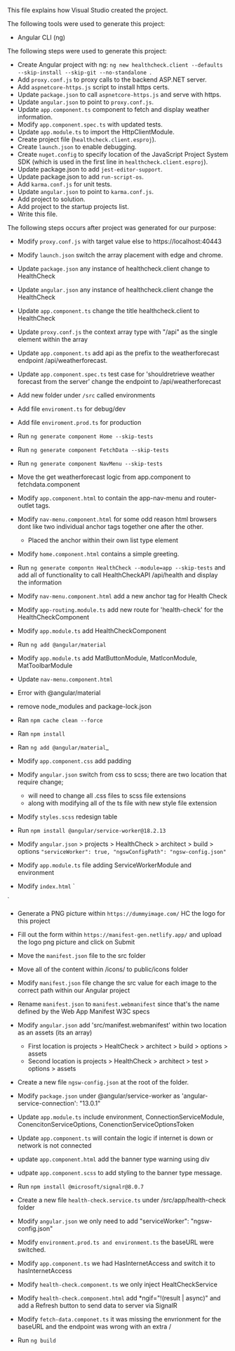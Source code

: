This file explains how Visual Studio created the project.

The following tools were used to generate this project:
- Angular CLI (ng)

The following steps were used to generate this project:
- Create Angular project with ng: `ng new healthcheck.client --defaults --skip-install --skip-git --no-standalone `.
- Add `proxy.conf.js` to proxy calls to the backend ASP.NET server.
- Add `aspnetcore-https.js` script to install https certs.
- Update `package.json` to call `aspnetcore-https.js` and serve with https.
- Update `angular.json` to point to `proxy.conf.js`.
- Update `app.component.ts` component to fetch and display weather information.
- Modify `app.component.spec.ts` with updated tests.
- Update `app.module.ts` to import the HttpClientModule.
- Create project file (`healthcheck.client.esproj`).
- Create `launch.json` to enable debugging.
- Create `nuget.config` to specify location of the JavaScript Project System SDK (which is used in the first line in `healthcheck.client.esproj`).
- Update package.json to add `jest-editor-support`.
- Update package.json to add `run-script-os`.
- Add `karma.conf.js` for unit tests.
- Update `angular.json` to point to `karma.conf.js`.
- Add project to solution.
- Add project to the startup projects list.
- Write this file.

The following steps occurs after project was generated for our purpose:
- Modify `proxy.conf.js` with target value else to https://localhost:40443
- Modify `launch.json` switch the array placement with edge and chrome. 
- Update `package.json` any instance of healthcheck.client change to HealthCheck
- Update `angular.json` any instance of healthcheck.client change the HealthCheck
- Update `app.component.ts` change the title healthcheck.client to HealthCheck

- Update `proxy.conf.js` the context array type with "/api" as the single element within the array
- Update `app.component.ts` add api as the prefix to the weatherforecast endpoint /api/weatherforecast. 
- Update `app.component.spec.ts` test case for 'shouldretrieve weather forecast from the server' change the endpoint to /api/weatherforecast 

- Add new folder under `/src` called environments
- Add file `enviroment.ts` for debug/dev 
- Add file `enviroment.prod.ts` for production

- Run `ng generate component Home --skip-tests`
- Run `ng generate component FetchData --skip-tests`
- Run `ng generate component NavMenu --skip-tests`
- Move the get weatherforecast logic from app.component to fetchdata.component
- Modify `app.component.html` to contain the app-nav-menu and router-outlet tags. 
- Modify `nav-menu.component.html` for some odd reason html browsers dont like two individual anchor tags together one after the other. 
  - Placed the anchor within their own list type element 
- Modify `home.component.html` contains a simple greeting. 

- Run `ng generate compontn HealthCheck --module=app --skip-tests` and add all of functionality to call HealthCheckAPI /api/health and display the information
- Modify `nav-menu.component.html` add a new anchor tag for Health Check
- Modify `app-routing.module.ts` add new route for 'health-check' for the HealthCheckComponent
- Modify `app.module.ts` add HealthCheckComponent

- Run `ng add @angular/material`
- Modify `app.module.ts` add MatButtonModule, MatIconModule, MatToolbarModule
- Update `nav-menu.component.html`
- Error with @angular/material 
- remove node_modules and package-lock.json
- Ran `npm cache clean --force`
- Ran `npm install`
- Ran `ng add @angular/material`_
- Modify `app.component.css` add padding 
- Modify `angular.json` switch from css to scss; there are two location that require change; 
  - will need to change all .css files to scss file extensions
  - along with modifying all of the ts file with new style file extension
- Modify `styles.scss` redesign table 
- Run `npm install @angular/service-worker@18.2.13`
- Modify `angular.json` > projects > HealthCheck > architect > build > options 
  `"serviceWorker": true,
   "ngswConfigPath": "ngsw-config.json"
   `
- Modify `app.module.ts` file adding ServiceWorkerModule and environment
- Modify `index.html` 
`
  <!-- PWA required files  -->
  <link rel="manifest" href="manifest.webmanifest"/>
  <meta name="theme-color" content="#1976d2"/>
`
-  Generate a PNG picture within `https://dummyimage.com/` HC the logo for this project
-  Fill out the form within `https://manifest-gen.netlify.app/` and upload the logo png picture and click on Submit
- Move the `manifest.json` file to the src folder 
- Move all of the content within /icons/ to public/icons folder 
- Modify `manifest.json` file change the src value for each image to the correct path within our Angular project
- Rename `manifest.json` to `manifest.webmanifest` since that's the name defined by the Web App Manifest W3C specs
- Modify `angular.json` add 'src/manifest.webmanifest' within two location as an assets (its an array)
  - First location is projects > HealtCheck > architect > build > options > assets
  - Second location is projects > HealthCheck > architect > test > options > assets
- Create a new file `ngsw-config.json` at the root of the folder. 
- Modify `package.json` under @angular/service-worker as 'angular-service-connection': "13.0.1"
- Update `app.module.ts` include environment, ConnectionServiceModule, ConencitonServiceOptions, ConenctionServiceOptionsToken
- Update `app.component.ts` will contain the logic if internet is down or network is not connected
- update `app.component.html` add the banner type warning using div
- udpate `app.component.scss` to add styling to the banner type message.

- Run `npm install @microsoft/signalr@8.0.7`
- Create a new file  `health-check.service.ts` under /src/app/health-check folder
- Modify `angular.json` we only need to add "serviceWorker": "ngsw-config.json"
- Modify `environment.prod.ts and environment.ts` the baseURL were switched. 
- Modify `app.component.ts` we had HasInternetAccess and switch it to hasInternetAccess
- Modify `health-check.component.ts` we only inject HealtCheckService
- Modify `health-check.component.html` add *ngif="!(result | async)" and add a Refresh button to send data to server via SignalR
- Modify `fetch-data.componet.ts` it was missing the envrionment for the baseURL and the endpoint was wrong with an extra /
- Run `ng build`
